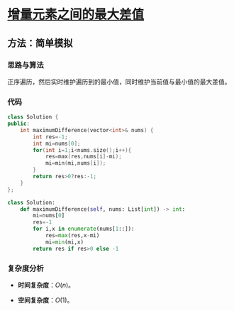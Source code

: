 # [增量元素之间的最大差值](https://leetcode-cn.com/problems/maximum-difference-between-increasing-elements/)

## 方法：简单模拟

### 思路与算法

正序遍历，然后实时维护遍历到的最小值，同时维护当前值与最小值的最大差值。

### 代码

```c++
class Solution {
public:
    int maximumDifference(vector<int>& nums) {
        int res=-1;
        int mi=nums[0];
        for(int i=1;i<nums.size();i++){
            res=max(res,nums[i]-mi);
            mi=min(mi,nums[i]);
        }
        return res>0?res:-1;
    }
};
```

```python
class Solution:
    def maximumDifference(self, nums: List[int]) -> int:
        mi=nums[0]
        res=-1
        for i,x in enumerate(nums[1::]):
            res=max(res,x-mi)
            mi=min(mi,x)
        return res if res>0 else -1
```

### 复杂度分析

- **时间复杂度**：$O(n)$。

- **空间复杂度**：$O(1)$。
